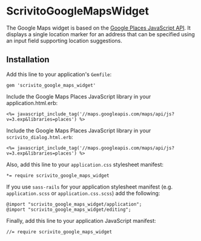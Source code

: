 # ScrivitoGoogleMapsWidget

The Google Maps widget is based on the
[Google Places JavaScript API](https://developers.google.com/maps/documentation/javascript/places).
It displays a single location marker for an address that can be specified using an input field supporting location suggestions.

## Installation

Add this line to your application's `Gemfile`:

    gem 'scrivito_google_maps_widget'

Include the Google Maps Places JavaScript library in your application.html.erb:

    <%= javascript_include_tag('//maps.googleapis.com/maps/api/js?v=3.exp&libraries=places') %>

Include the Google Maps Places JavaScript library in your `scrivito_dialog.html.erb`:

    <%= javascript_include_tag('//maps.googleapis.com/maps/api/js?v=3.exp&libraries=places') %>

Also, add this line to your `application.css` stylesheet manifest:

    *= require scrivito_google_maps_widget

If you use `sass-rails` for your application stylesheet manifest (e.g. `application.scss` or `application.css.scss`) add the following:

    @import "scrivito_google_maps_widget/application";
    @import "scrivito_google_maps_widget/editing";

Finally, add this line to your application JavaScript manifest:

    //= require scrivito_google_maps_widget
